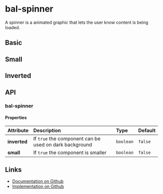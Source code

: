 # bal-spinner

<!-- START: human documentation top -->

A spinner is a animated graphic that lets the user know content is being loaded.

<!-- END: human documentation top -->

## Basic

<ClientOnly><docs-demo-bal-spinner-89></docs-demo-bal-spinner-89></ClientOnly>


## Small

<ClientOnly><docs-demo-bal-spinner-90></docs-demo-bal-spinner-90></ClientOnly>


## Inverted

<ClientOnly><docs-demo-bal-spinner-91></docs-demo-bal-spinner-91></ClientOnly>



## API

### bal-spinner

#### Properties

| Attribute    | Description                                            | Type      | Default |
| :----------- | :----------------------------------------------------- | :-------- | :------ |
| **inverted** | If `true` the component can be used on dark background | `boolean` | `false` |
| **small**    | If `true` the component is smaller                     | `boolean` | `false` |



<!-- START: human documentation bottom -->

<!-- END: human documentation bottom -->


## Links

* [Documentation on Github](https://github.com/baloise/design-system/blob/master/docs/src/components/components/bal-spinner.md)
* [Implementation on Github](https://github.com/baloise/design-system/blob/master/packages/components/src/components/bal-spinner)
